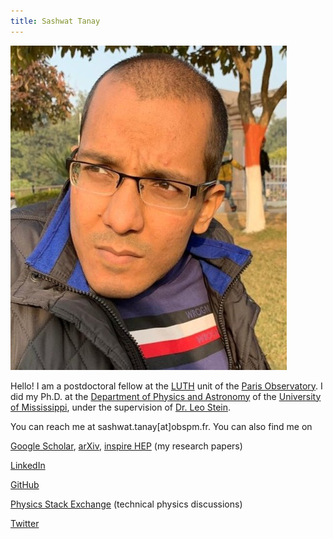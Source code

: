 ```yaml
---
title: Sashwat Tanay
---
```




![MyPhoto](/assets/2023/profile_pic.jpg)





Hello! 
I am a postdoctoral fellow at the 
[LUTH](https://luth.obspm.fr/?lang=en) unit of the
[Paris Observatory](https://www.observatoiredeparis.psl.eu/-observatoire-de-paris-.html?lang=en).
I did my Ph.D. at the [Department of Physics and Astronomy](https://physics.olemiss.edu/) 
of the [University of Mississippi](https://olemiss.edu/), under the supervision
of [Dr. Leo Stein](https://duetosymmetry.com/).




You can reach me at sashwat.tanay[at]obspm.fr. You can also find me on


[Google Scholar](https://scholar.google.com/citations?user=EiZB2pgAAAAJ&hl=en), [arXiv](https://arxiv.org/search/gr-qc?searchtype=author&query=Tanay%2C+S), [inspire HEP](https://inspirehep.net/authors/1947311) (my research papers)

[LinkedIn](https://www.linkedin.com/in/sashwat-tanay-22b13b214/)

[GitHub](https://github.com/sashwattanay) 

[Physics Stack Exchange](https://physics.stackexchange.com/users/29315/sashwat-tanay) (technical physics discussions)

[Twitter](https://twitter.com/sashwattanay)

<!--- [YouTube](https://www.youtube.com/channel/UCqUzU7xD01lT8bAsmzIYtFQ)  --->

